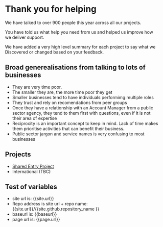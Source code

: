 # Thank you for helping

We have talked to over 900 people this year across all our projects. 

You have told us what help you need from us and helped us improve how we deliver support.

We have added a very high level summary for each project to say what we Discovered or changed based on your feedback. 


## Broad generealisations from talking to lots of businesses
- They are very time poor.
- The smaller they are, the more time poor they get
- Smaller businesses tend to have individuals performimg multiple roles
- They trust and rely on recomendations from peer groups
- Once they have a relationship with an Account Manager from a public sector agency, they tend to them first with questions, even if it is not their area of expertise
- Reciprocity is an important concept to keep in mind. Lack of time makes them prioritise activities that can benefit their business.
- Public sector jargon and service names is very confusing to most businesses

## Projects
- [Shared Entry Project](feedbackSEP.html)
- International (TBC)

## Test of variables
- site url is: {{site.url}}
- Repo address is site url + repo name: {{site.url}}/{{site.github.repository_name }}
- baseurl is: {{baseurl}}
- page url is: {{page.url}}




